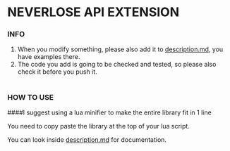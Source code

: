 # NEVERLOSE API EXTENSION
### INFO
1. When you modify something, please also add it to [description.md](https://github.com/sus-abuser/api_extender/blob/main/description.md), you have examples there.
2. The code you add is going to be checked and tested, so please also check it before you push it.

#

### HOW TO USE
####I suggest using a lua minifier to make the entire library fit in 1 line

You need to copy paste the library at the top of your lua script.

You can look inside [description.md](https://github.com/sus-abuser/api_extender/blob/main/description.md) for documentation.

#
